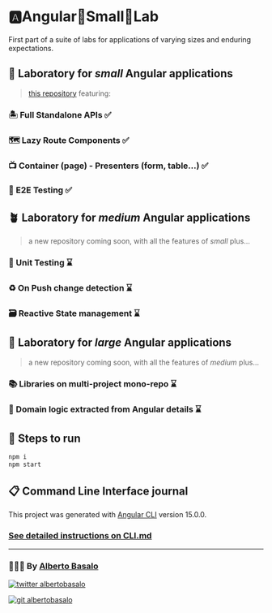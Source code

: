 # 🅰️Angular🌱Small🧫Lab

First part of a suite of labs for applications of varying sizes and enduring expectations.

## 🌱 Laboratory for _small_ Angular applications

> [this repository](https://github.com/AlbertoBasalo/angular-small-lab) featuring:

### 🏝️ Full Standalone APIs ✅

### 🗺️ Lazy Route Components ✅

### 📺 Container (page) - Presenters (form, table...) ✅

### 🧪 E2E Testing ✅

## 🪴 Laboratory for _medium_ Angular applications

> a new repository coming soon, with all the features of _small_ plus...

### 🔬 Unit Testing ⌛

### ♻️ On Push change detection ⌛

### 🗃️ Reactive State management ⌛

## 🌳 Laboratory for _large_ Angular applications

> a new repository coming soon, with all the features of _medium_ plus...

### 📚 Libraries on multi-project mono-repo ⌛

### 👔 Domain logic extracted from Angular details ⌛

## 🚀 Steps to run

```bash
npm i
npm start
```

## 📋 Command Line Interface journal

This project was generated with [Angular CLI](https://github.com/angular/angular-cli) version 15.0.0.

### [See detailed instructions on CLI.md](docs/CLI.md)

---

<footer>
  <h3>🧑🏼‍💻 By <a href="https://albertobasalo.dev" target="blank">Alberto Basalo</a> </h3>
  <p>
    <a href="https://twitter.com/albertobasalo" target="blank">
      <img src="https://img.shields.io/twitter/follow/albertobasalo?logo=twitter&style=for-the-badge" alt="twitter albertobasalo" />
    </a>
  </p>
  <p>
    <a href="https://github.com/albertobasalo" target="blank">
      <img 
        src="https://img.shields.io/github/followers/albertobasalo?logo=github&label=profile albertobasalo&style=for-the-badge" alt="git albertobasalo" />
    </a>
  </p>
</footer>
